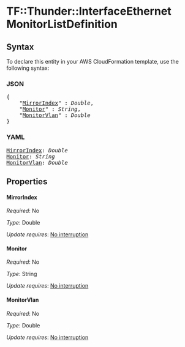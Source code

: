 # TF::Thunder::InterfaceEthernet MonitorListDefinition

## Syntax

To declare this entity in your AWS CloudFormation template, use the following syntax:

### JSON

<pre>
{
    "<a href="#mirrorindex" title="MirrorIndex">MirrorIndex</a>" : <i>Double</i>,
    "<a href="#monitor" title="Monitor">Monitor</a>" : <i>String</i>,
    "<a href="#monitorvlan" title="MonitorVlan">MonitorVlan</a>" : <i>Double</i>
}
</pre>

### YAML

<pre>
<a href="#mirrorindex" title="MirrorIndex">MirrorIndex</a>: <i>Double</i>
<a href="#monitor" title="Monitor">Monitor</a>: <i>String</i>
<a href="#monitorvlan" title="MonitorVlan">MonitorVlan</a>: <i>Double</i>
</pre>

## Properties

#### MirrorIndex

_Required_: No

_Type_: Double

_Update requires_: [No interruption](https://docs.aws.amazon.com/AWSCloudFormation/latest/UserGuide/using-cfn-updating-stacks-update-behaviors.html#update-no-interrupt)

#### Monitor

_Required_: No

_Type_: String

_Update requires_: [No interruption](https://docs.aws.amazon.com/AWSCloudFormation/latest/UserGuide/using-cfn-updating-stacks-update-behaviors.html#update-no-interrupt)

#### MonitorVlan

_Required_: No

_Type_: Double

_Update requires_: [No interruption](https://docs.aws.amazon.com/AWSCloudFormation/latest/UserGuide/using-cfn-updating-stacks-update-behaviors.html#update-no-interrupt)

